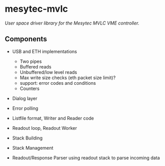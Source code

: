 # mesytec-mvlc

*User space driver library for the Mesytec MVLC VME controller.*

## Components

* USB and ETH implementations
  - Two pipes
  - Buffered reads
  - Unbuffered/low level reads
  - Max write size checks (eth packet size limit)?
  - support: error codes and conditions
  - Counters

* Dialog layer
* Error polling
* Listfile format, Writer and Reader code
* Readout loop, Readout Worker
* Stack Building
* Stack Management
* Readout/Response Parser using readout stack to parse incoming data
